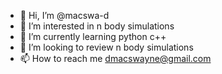 - 👋 Hi, I’m @macswa-d
- 👀 I’m interested in n body simulations
- 🌱 I’m currently learning python c++
- 💞️ I’m looking to review n body simulations
- 📫 How to reach me dmacswayne@gmail.com

<!---
macswa-d/macswa-d is a ✨ special ✨ repository because its `README.md` (this file) appears on your GitHub profile.
You can click the Preview link to take a look at your changes.
--->
